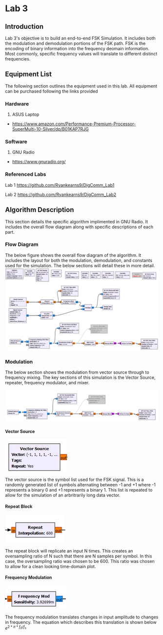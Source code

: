 # Lab 3

## Introduction
Lab 3's objective is to build an end-to-end FSK Simulation. It includes both the modulation and demodulation portions of the FSK path. FSK is the encoding of binary information into the frequency deomain information. Most commonly, specific frequency values will translate to different distinct frequencies.

## Equipment List
The following section outlines the equipment used in this lab. All equipment can be purchased following the links provided

### Hardware
1. ASUS Laptop
 - https://www.amazon.com/Performance-Premium-Processor-SuperMulti-10-Silver/dp/B01KAP7RJG

### Software
1. GNU Radio
 - https://www.gnuradio.org/
 
### Referenced Labs
Lab 1
https://github.com/Ryankearns9/DigComm_Lab1

Lab 2
https://github.com/Ryankearns9/DigComm_Lab2

## Algorithm Description
This section details the specific algorithm implimented in GNU Radio. It includes the overall flow diagram along with specific descriptions of each part.

### Flow Diagram
The below figure shows the overall flow diagram of the algorithm. It includes the layout for both the modulation, demodulation, and constants used for the simulation. The below sections will detail these in more detail.
![alt text](https://github.com/Ryankearns9/DigComm_Lab3/blob/main/img/Flow_diagram.PNG)

### Modulation
The below section shows the modulation from vector source through to frequency mixing. The key sections of this simulation is the Vector Source, repeater, frequency modulator, and mixer. 

![alt text](https://github.com/Ryankearns9/DigComm_Lab3/blob/main/img/Rx_Flow.PNG)

#### Vector Source
![alt text](https://github.com/Ryankearns9/DigComm_Lab3/blob/main/img/VectorSource.PNG)

The vector source is the symbol list used for the FSK signal. This is a randomly generated list of symbols alternating between -1 and +1 where -1 represents a binary 0 and +1 represents a binary 1. This list is repeated to allow for the simulation of an arbritrarily long data vector.

#### Repeat Block
![alt text](https://github.com/Ryankearns9/DigComm_Lab3/blob/main/img/Repeat.PNG)

The repeat block will replicate an input N times. This creates an oversampling ratio of N such that there are N samples per symbol. In this case, the oversampling ratio was chosen to be 600. This ratio was chosen to allow for a clean looking time-domain plot.

#### Frequency Modulation
![alt text](https://github.com/Ryankearns9/DigComm_Lab3/blob/main/img/FrequencyMod.PNG)

The frequency modulation translates changes in input amplitude to changes in frequency. The equation which describes this translation is shown below $e^{2*\pi*f_\delta/f_s}$